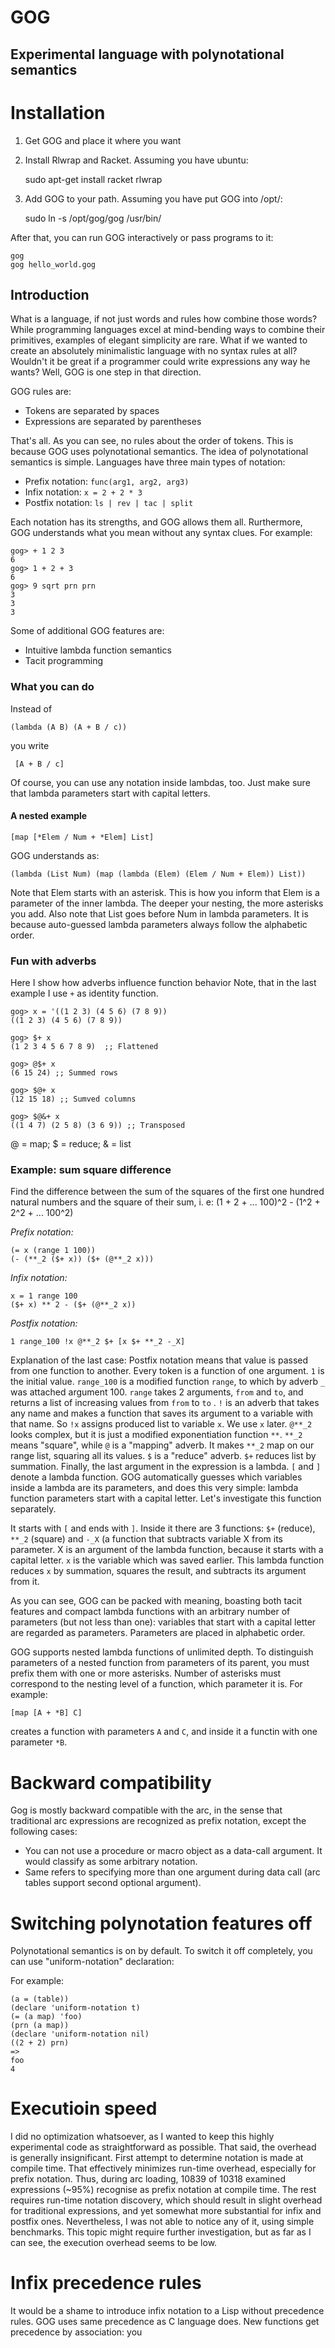 GOG
===
Experimental language with polynotational semantics
-----

# Installation

1. Get GOG and place it where you want
2. Install Rlwrap and Racket. Assuming you have ubuntu:

    sudo apt-get install racket rlwrap

3. Add GOG to your path. Assuming you have put GOG into /opt/:

    sudo ln -s /opt/gog/gog /usr/bin/

After that, you can run GOG interactively or pass programs to it:

    gog
    gog hello_world.gog


## Introduction

What is a language, if not just words and rules how combine those words?
While programming languages excel at mind-bending ways to combine their primitives,
examples of elegant simplicity are rare. What if we wanted to create an absolutely minimalistic
language with no syntax rules at all? Wouldn't it be great if a programmer could write
expressions any way he wants? Well, GOG is one step in that direction.

GOG rules are:
* Tokens are separated by spaces
* Expressions are separated by parentheses

That's all. As you can see, no rules about the order of tokens. This is because
GOG uses polynotational semantics.  The idea of polynotational
semantics is simple. Languages have three main types of notation:

* Prefix notation: `func(arg1, arg2, arg3)`
* Infix notation: `x = 2 + 2 * 3`
* Postfix notation: `ls | rev | tac | split`

Each notation has its strengths, and GOG allows them all. Rurthermore,  
GOG understands what you mean without any syntax clues. For example:

    gog> + 1 2 3
    6
    gog> 1 + 2 + 3
    6
    gog> 9 sqrt prn prn
    3
    3
    3

Some of additional GOG features are:
* Intuitive lambda function semantics
* Tacit programming

### What you can do


Instead of

    (lambda (A B) (A + B / c))

you write

     [A + B / c]

Of course, you can use any notation inside lambdas, too. Just make sure that
lambda parameters start with capital letters.

#### A nested example

    [map [*Elem / Num + *Elem] List]

GOG understands as:

    (lambda (List Num) (map (lambda (Elem) (Elem / Num + Elem)) List))

Note that Elem starts with an asterisk. This is how you inform that Elem is a
parameter of the inner lambda. The deeper your nesting, the more asterisks you
add. Also note that List goes before Num in lambda parameters. It is because
auto-guessed lambda parameters always follow the alphabetic order.

### Fun with adverbs

Here I show how adverbs influence function behavior
Note, that in the last example I use `+` as identity function.

    gog> x = '((1 2 3) (4 5 6) (7 8 9))
    ((1 2 3) (4 5 6) (7 8 9))
    
    gog> $+ x
    (1 2 3 4 5 6 7 8 9)  ;; Flattened
    
    gog> @$+ x
    (6 15 24) ;; Summed rows
    
    gog> $@+ x
    (12 15 18) ;; Sumved columns
    
    gog> $@&+ x
    ((1 4 7) (2 5 8) (3 6 9)) ;; Transposed

@ = map; $ = reduce; & = list


### Example: sum square difference

Find the difference between the sum of the squares of the first one hundred
natural numbers and the square of their sum, i. e:
(1 + 2 + ... 100)^2 - (1^2 + 2^2 + ... 100^2)

*Prefix notation:*

    (= x (range 1 100))
    (- (**_2 ($+ x)) ($+ (@**_2 x)))

*Infix notation:*

    x = 1 range 100
    ($+ x) ** 2 - ($+ (@**_2 x))

*Postfix notation:*

    1 range_100 !x @**_2 $+ [x $+ **_2 -_X]

Explanation of the last case: Postfix notation means that value is passed from one function to another. Every token is a function of one argument. `1` is  the initial value. `range_100` is a modified function `range`, to which by adverb `_` was attached argument 100. `range` takes 2 arguments, `from` and `to`, and returns a list of increasing values from `from` to `to` . `!` is an adverb that takes any name and makes a function that saves its argument to a variable with that name. So `!x` assigns produced list to variable `x`. We use `x` later. `@**_2` looks complex, but it is just a modified exponentiation function `**`. `**_2` means "square", while `@` is a "mapping" adverb. It makes `**_2` map on our range list, squaring all its values. `$` is a "reduce" adverb. `$+` reduces list by summation. Finally, the last argument in the expression is a lambda. `[` and `]` denote a lambda function. GOG automatically guesses which variables inside a lambda are its parameters, and does this very simple: lambda function parameters start with a capital letter. Let's investigate this function separately.

It starts with `[` and ends with `]`. Inside it there are 3 functions: `$+` (reduce), `**_2` (square) and `-_X` (a function that subtracts variable X from its parameter. X is an argument of the lambda function, because it starts with a capital letter. `x` is the variable which was saved earlier. This lambda function reduces `x` by summation, squares the result, and subtracts its argument from it.

As you can see, GOG can be packed with meaning, boasting both tacit features and compact lambda functions with an arbitrary number of parameters (but not less than one): variables that start with a capital letter are regarded as parameters. Parameters are placed in alphabetic order.

GOG supports nested lambda functions of unlimited depth. To distinguish parameters of a nested function from parameters of its parent, you must prefix them with one or more asterisks. Number of asterisks must correspond to the nesting level of a function, which parameter it is. For example:

    [map [A + *B] C] 

creates a function with parameters `A` and `C`, and inside it a functin with one parameter `*B`.


# Backward compatibility

Gog is mostly backward compatible with the arc, in the sense that traditional arc expressions are recognized as prefix notation, except the following cases:

* You can not use a procedure or macro object as a data-call argument. It would classify as some arbitrary notation.
* Same refers to specifying more than one argument during data call (arc tables support second optional argument).

# Switching polynotation features off

Polynotational semantics is on by default. To switch it off completely, you can use "uniform-notation" declaration:

For example:

    (a = (table))
    (declare 'uniform-notation t)
    (= (a map) 'foo)
    (prn (a map))
    (declare 'uniform-notation nil)
    ((2 + 2) prn)
    =>
    foo
    4

# Executioin speed

I did no optimization whatsoever, as I wanted to keep this highly experimental code as straightforward as possible. That said, the overhead is generally insignificant. First attempt to determine notation is made at compile time. That effectively minimizes run-time overhead, especially for prefix notation. Thus, during arc loading, 10839 of 10318 examined expressions (~95%) recognise as prefix notation at compile time. The rest requires run-time notation discovery, which should result in slight overhead for traditional expressions, and yet somewhat more substantial for infix and postfix ones. Nevertheless, I was not able to notice any of it, using simple benchmarks. This topic might require further investigation, but as far as I can see, the execution overhead seems to be low.

# Infix precedence rules

It would be a shame to introduce infix notation to a Lisp without precedence rules. GOG uses same precedence as C language does. New functions get precedence by association: you
